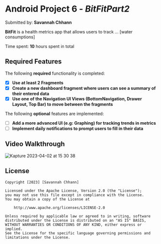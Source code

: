# Android Project 6 - *BitFitPart2*

Submitted by: **Savannah Chhann**

**BitFit** is a health metrics app that allows users to track ... [water consumptions] 

Time spent: **10** hours spent in total

## Required Features

The following **required** functionality is completed:

- [x] **Use at least 2 Fragments**
- [x] **Create a new dashboard fragment where users can see a summary of their entered data**
- [x] **Use one of the Navigation UI Views (BottomNavigation, Drawer Layout, Top Bar) to move between the fragments**

The following **optional** features are implemented:

- [ ] **Add a more advanced UI (e.g: Graphing) for tracking trends in metrics**
- [ ] **Implement daily notifications to prompt users to fill in their data**

## Video Walkthrough

![Kapture 2023-04-02 at 15 30 38](https://user-images.githubusercontent.com/124464273/229375021-fd2bfab4-b2fd-4dec-a33c-1ae81f1d24d8.gif)

## License

    Copyright [2023] [Savannah Chhann]

    Licensed under the Apache License, Version 2.0 (the "License");
    you may not use this file except in compliance with the License.
    You may obtain a copy of the License at

        http://www.apache.org/licenses/LICENSE-2.0

    Unless required by applicable law or agreed to in writing, software
    distributed under the License is distributed on an "AS IS" BASIS,
    WITHOUT WARRANTIES OR CONDITIONS OF ANY KIND, either express or implied.
    See the License for the specific language governing permissions and
    limitations under the License.
